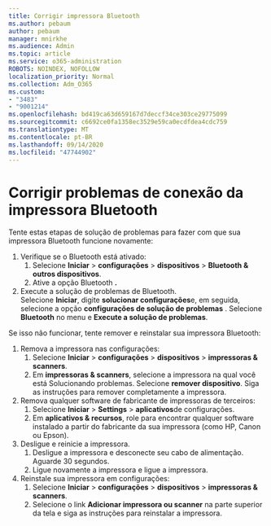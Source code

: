 ```yaml
---
title: Corrigir impressora Bluetooth
ms.author: pebaum
author: pebaum
manager: mnirkhe
ms.audience: Admin
ms.topic: article
ms.service: o365-administration
ROBOTS: NOINDEX, NOFOLLOW
localization_priority: Normal
ms.collection: Adm_O365
ms.custom:
- "3483"
- "9001214"
ms.openlocfilehash: bd419ca63d659167d7deccf34ce303ce29775099
ms.sourcegitcommit: c6692ce0fa1358ec3529e59ca0ecdfdea4cdc759
ms.translationtype: MT
ms.contentlocale: pt-BR
ms.lasthandoff: 09/14/2020
ms.locfileid: "47744902"
---
```

# <a name="fix-bluetooth-printer-connection-issues"></a>Corrigir problemas de conexão da impressora Bluetooth

Tente estas etapas de solução de problemas para fazer com que sua impressora Bluetooth funcione novamente:


1. Verifique se o Bluetooth está ativado:
    1. Selecione **Iniciar**  >  **configurações**  >  **dispositivos**  >  **Bluetooth & outros dispositivos**.
    2. Ative a opção Bluetooth **.**
2. Execute a solução de problemas de Bluetooth. <br>
    Selecione **Iniciar**, digite **solucionar configurações**e, em seguida, selecione a opção **configurações de solução de problemas** . Selecione **Bluetooth** no menu e **Execute a solução de problemas**.

Se isso não funcionar, tente remover e reinstalar sua impressora Bluetooth:

1. Remova a impressora nas configurações:
    1. Selecione **Iniciar**  >  **configurações**  >  **dispositivos**  >  **impressoras & scanners**.
    2. Em **impressoras & scanners**, selecione a impressora na qual você está Solucionando problemas. Selecione **remover dispositivo**. Siga as instruções para remover completamente a impressora.
2. Remova qualquer software de fabricante de impressoras de terceiros:
    1. Selecione **Iniciar**  >  **Settings**  >  **aplicativos**de configurações.
    2. Em **aplicativos & recursos**, role para encontrar qualquer software instalado a partir do fabricante da sua impressora (como HP, Canon ou Epson).
3. Desligue e reinicie a impressora.
   1. Desligue a impressora e desconecte seu cabo de alimentação. Aguarde 30 segundos. 
   2. Ligue novamente a impressora e ligue a impressora.
4. Reinstale sua impressora em configurações:
    1. Selecione **Iniciar**  >  **configurações**  >  **dispositivos**  >  **impressoras & scanners**.
    2. Selecione o link **Adicionar impressora ou scanner** na parte superior da tela e siga as instruções para reinstalar a impressora.
